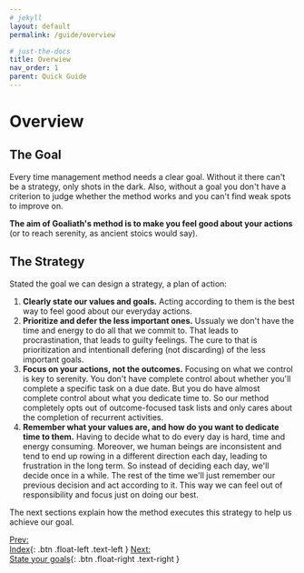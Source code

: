 ```yaml
---
# jekyll
layout: default
permalink: /guide/overview

# just-the-docs
title: Overwiew
nav_order: 1
parent: Quick Guide
---
```

# Overview

## The Goal
Every time management method needs a clear goal. Without it there can't be a strategy, only shots in the dark. Also, without a goal you don't have a criterion to judge whether the method works and you can't find weak spots to improve on. 

**The aim of Goaliath's method is to make you feel good about your actions** (or to reach serenity, as ancient stoics would say).

## The Strategy
Stated the goal we can design a strategy, a plan of action:
  1. **Clearly state our values and goals.** Acting according to them is the best way to feel good about our everyday actions.
  2. **Prioritize and defer the less important ones.** Ussualy we don't have the time and energy to do all that we commit to. That leads to procrastination, that leads to guilty feelings. The cure to that is prioritization and intentionall defering (not discarding) of the less important goals. 
  3. **Focus on your actions, not the outcomes.** Focusing on what we control is key to serenity. You don't have complete control about whether you'll complete a specific task on a due date. But you do have almost complete control about what you dedicate time to. So our method completely opts out of outcome-focused task lists and only cares about the completion of recurrent activities.
  4. **Remember what your values are, and how do you want to dedicate time to them.** Having to decide what to do every day is hard, time and energy consuming. Moreover, we human beings are inconsistent and tend to end up rowing in a different direction each day, leading to frustration in the long term. So instead of deciding each day, we'll decide once in a while. The rest of the time we'll just remember our previous decision and act according to it. This way we can feel out of responsibility and focus just on doing our best.

The next sections explain how the method executes this strategy to help us achieve our goal.

[Prev:<br/>Index](/guide/){: .btn .float-left .text-left }
[Next:<br/>State your goals](/guide/goals){: .btn .float-right .text-right }
<br/><br/>
